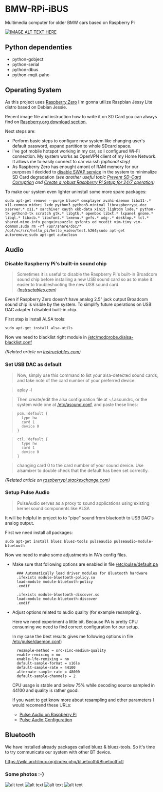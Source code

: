 # BMW-RPi-iBUS
Multimedia computer for older BMW cars based on Raspberry Pi

[![IMAGE ALT TEXT HERE](http://img.youtube.com/vi/W3VJtcYz3fo/0.jpg)](http://www.youtube.com/watch?v=W3VJtcYz3fo)

## Python dependenties
* python-gobject
* python-serial
* python-dbus
* python-mqtt-paho

## Operating System
As this project uses [Raspberry Zero](https://www.raspberrypi.org/products/pi-zero/) I'm gonna utilize Raspbian Jessy Lite distro based on Debian Jessie. 

Recent image file and instruction how to write it on SD Card you can always find on [Raspberry.org download section](https://www.raspberrypi.org/downloads/raspbian/).

Next steps are:
* Perform basic steps to configure new system like changing user's default password, expand partition to whole SDcard space.
* I've got mobile hotspot working in my car, so I configured Wi-Fi connection.
My system works as OpenVPN client of my Home Network. It allows me to easily connect to car via ssh _(optional step)_
* As Raspberry Zero has enought amont of RAM memory for our purposes I decided to [disable SWAP service](https://www.element14.com/community/thread/21377/l/how-do-i-permanently-disable-the-swap-service?displayFullThread=true) in the system to minimalize SD Card degradation _(see another useful topic [Prevent SD-Card Corruption](https://www.raspberrypi.org/forums/viewtopic.php?f=28&t=36533) and [Create a robust Raspberry Pi Setup for 24/7 operation](https://narcisocerezo.wordpress.com/2014/06/25/create-a-robust-raspberry-pi-setup-for-24x7-operation/))_

To make our system even lighter uninstall some more spare packages:

    sudo apt-get remove --purge bluez* omxplayer avahi-daemon libx11-.* x11-common midori lxde python3 python3-minimal libraspberrypi-doc xserver.* x11.* xarchiver xauth xkb-data xinit lightdm lxde.* python-tk python3-tk scratch gtk.* libgtk.* openbox libxt.* lxpanel gnome.* libqt.* libxcb.* libxfont.* lxmenu.* gvfs.* xdg-.* desktop.* tcl.* shared-mime-info penguinspuzzle gsfonts ed mcedit vim-tiny vim-common;sudo rm -rf /usr/share/doc/* /opt/vc/src/hello_pi/hello_video/test.h264;sudo apt-get autoremove;sudo apt-get autoclean


## Audio
### Disable Raspberry Pi's built-in sound chip
> Sometimes it is useful to disable the Raspberry Pi's built-in Broadcom sound chip before installing a new USB sound card so as to make it easier to troubleshooting the new USB sound card. _([Instructables.com](http://www.instructables.com/id/Disable-the-Built-in-Sound-Card-of-Raspberry-Pi/?ALLSTEPS))_

Even if Raspberry Zero doesn't have analog 2.5" jack output Broadcom sound chip is visible by the system.
To simplify future operations on USB DAC adapter I disabled built-in chip.

First step is install ALSA tools:

    sudo apt-get install alsa-utils

Now we need to blacklist right module in [/etc/modprobe.d/alsa-blacklist.conf](BMW-RPi-iBUS/etc/modprobe.d/alsa-blacklist.conf)

_(Related article on [Instructables.com](http://www.instructables.com/id/Disable-the-Built-in-Sound-Card-of-Raspberry-Pi/?ALLSTEPS))_

### Set USB DAC as default

> Now, simply use this command to list your alsa-detected sound cards, and take note of the card number of your preferred device.

>    aplay -l

> Then create/edit the alsa configuration file at ~/.asoundrc, or the system wide one at [/etc/asound.conf](BMW-RPi-iBUS/etc/asound.conf), and paste these lines:

>     pcm.!default {
> 	    type hw
> 	    card 1
> 	    device 0
>     }

>     ctl.!default {
> 	    type hw
> 	    card 1
> 	    device 0
>     }

> changing card 0 to the card number of your sound device.
> Use alsamixer to double check that the default has been set correctly.

_(Related article on [raspberrypi.stackexchange.com](http://raspberrypi.stackexchange.com/a/44825))_

### Setup Pulse Audio
> PulseAudio serves as a proxy to sound applications using existing kernel sound components like ALSA

It will be helpful in project to to "pipe" sound from bluetooth to USB DAC's analog output.

First we need install all packages:

    sudo apt-get install bluez bluez-tools pulseaudio pulseaudio-module-bluetooth

Now we need to make some adjustments in PA's config files.

* Make sure that following options are enabled in file [/etc/pulse/default.pa](BMW-RPi-iBUS/etc/pulse/default.pa)

        ### Automatically load driver modules for Bluetooth hardware
        .ifexists module-bluetooth-policy.so
        load-module module-bluetooth-policy
        .endif

        .ifexists module-bluetooth-discover.so
        load-module module-bluetooth-discover
        .endif

* Adjust options related to audio quality (for example resampling).

    Here we need experiment a little bit. Because PA is pretty CPU consuming we need to find correct configuration for our setup.

    In my case the best results gives me following options in file [/etc/pulse/daemon.conf](BMW-RPi-iBUS/etc/pulse/daemon.conf):

        resample-method = src-sinc-medium-quality
        enable-remixing = no
        enable-lfe-remixing = no
        default-sample-format = s16le
        default-sample-rate = 44100
        alternate-sample-rate = 48000
        default-sample-channels = 2

    CPU usage is stable and below 75% while decoding source sampled in 44100 and quality is rather good.

    If you want to get know more about resampling and other parameters I would recomend these URLs:
    * [Pulse Audio on Raspberry Pi](http://www.crazy-audio.com/2014/09/pulseaudio-on-the-raspbery-pi/)
    * [Pulse Audio Configuration](https://wiki.archlinux.org/index.php/PulseAudio/Configuration)

## Bluetooth

We have installed already packages called bluez & bluez-tools.
So it's time to try communicate our system with other BT device.

https://wiki.archlinux.org/index.php/bluetooth#Bluetoothctl


### Some photos :-)

![alt text](http://i.imgur.com/pkuh65Rl.jpg)
![alt text](http://i.imgur.com/ajvKmORl.jpg)
![alt text](http://i.imgur.com/oHVZfIJl.jpg)
![alt text](http://i.imgur.com/gFbIz6fl.jpg)
